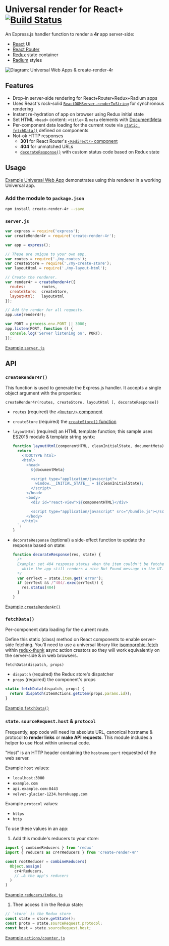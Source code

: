Universal render for React+ [![Build Status](https://travis-ci.org/heroku/create-render-4r.svg?branch=master)](https://travis-ci.org/heroku/create-render-4r)
================================================
An Express.js handler function to render a **4r** app server-side:

  * [React](http://reactjs.com) UI
  * [React Router](https://github.com/rackt/react-router)
  * [Redux](http://redux.js.org) state container
  * [Radium](http://stack.formidable.com/radium/) styles

![Diagram: Universal Web Apps & create-render-4r](http://universal-web-apps.s3.amazonaws.com/universal-web-apps-create-render-4r.png)

Features
--------

  * Drop-in server-side rendering for React+Router+Redux+Radium apps
  * Uses React's rock-solid [`ReactDOMServer.renderToString`](http://facebook.github.io/react/docs/top-level-api.html#reactdomserver.rendertostring) for synchronous rendering
  * Instant re-hydration of app on browser using Redux initial state
  * Set HTML `<head>` content: `<title>` & `meta` elements with [DocumentMeta](https://github.com/kodyl/react-document-meta)
  * Per-component data loading for the current route via [`static fetchData()`](#fetchdata) defined on components
  * Not-ok HTTP responses
    * **301** for React Router's [`<Redirect/>` component](https://github.com/rackt/react-router/blob/latest/docs/guides/basics/RouteConfiguration.md#preserving-urls)
    * **404** for unmatched URLs
    * [`decorateResponse()`](#decorateresponse) with custom status code based on Redux state

Usage
-----
[Example Universal Web App](https://github.com/heroku/create-render-4r-example) demonstrates using this renderer in a working Universal app.

### Add the module to `package.json`
```bash
npm install create-render-4r --save
```

### `server.js`
```javascript
var express = require('express');
var createRender4r = require('create-render-4r');

var app = express();

// These are unique to your own app.
var routes = require('./my-routes');
var createStore = require('./my-create-store');
var layoutHtml = require('./my-layout-html');

// Create the renderer.
var render4r = createRender4r({
  routes:       routes,
  createStore:  createStore,
  layoutHtml:   layoutHtml
});

// Add the render for all requests.
app.use(render4r);

var PORT = process.env.PORT || 3000;
app.listen(PORT, function () {
  console.log('Server listening on', PORT);
});
```

[Example `server.js`](https://github.com/heroku/create-render-4r-example/blob/master/server/server.js)


API
---

### `createRender4r()`
This function is used to generate the Express.js handler. It accepts a single object argument with the properties:

`createRender4r(routes, createStore, layoutHtml [, decorateResponse])`

  * `routes` (required) the [`<Router/>` component](https://github.com/rackt/react-router/blob/latest/docs/guides/basics/RouteConfiguration.md)
  * `createStore` (required) the [`createStore()` function](http://redux.js.org/docs/basics/Store.html)
  * `layoutHtml` (required) an HTML template function; this sample uses ES2015 module & template string syntx:
  
    ```javascript
    function layoutHtml(componentHTML, cleanInitialState, documentMeta) {
      return `
        <!DOCTYPE html>
        <html>
          <head>
            ${documentMeta}

            <script type="application/javascript">
              window.__INITIAL_STATE__ = ${cleanInitialState};
            </script>
          </head>
          <body>
            <div id="react-view">${componentHTML}</div>

            <script type="application/javascript" src="/bundle.js"></script>
          </body>
        </html>
      `;
    }
    ```
  * `decorateResponse` (optional) a side-effect function to update the response based on state:
     
    ```javascript
    function decorateResponse(res, state) {
      /*
      Example: set 404 response status when the item couldn't be fetched,
        while the app still renders a nice Not Found message in the UI.
      */
      var errText = state.item.get('error');
      if (errText && /^404/.exec(errText)) {
        res.status(404)
      }
    }
    ```

[Example `createRender4r()`](https://github.com/heroku/create-render-4r-example/blob/master/server/server.js)

### `fetchData()`

Per-component data loading for the current route.

Define this static (class) method on React components to enable server-side fetching. You'll need to use a universal library like [isomporphic-fetch](https://github.com/niftylettuce/isomorphic-fetch) within [redux-thunk](https://github.com/gaearon/redux-thunk) async action creators so they will work equivalently on the server-side & in web browsers.

`fetchData(dispatch, props)`

  * `dispatch` (required) the Redux store's dispatcher
  * `props` (required) the component's props

```javascript
static fetchData(dispatch, props) {
  return dispatch(ItemActions.getItem(props.params.id));
}
```

[Example `fetchData()`](https://github.com/heroku/create-render-4r-example/blob/master/common/components/screens/home.js)

### `state.sourceRequest.host` & `protocol`

Frequently, app code will need its absolute URL, canonical hostname & protocol to **render links** or **make API requests**. This module includes a helper to use Host within universal code.

"Host" is an HTTP header containing the `hostname:port` requested of the web server.

Example `host` values:

* `localhost:3000`
* `example.com`
* `api.example.com:8443`
* `velvet-glacier-1234.herokuapp.com`

Example `protocol` values:

* `https`
* `http`

To use these values in an app:

1. Add this module's reducers to your store:
  ```javascript
  import { combineReducers } from 'redux'
  import { reducers as cr4rReducers } from 'create-render-4r'

  const rootReducer = combineReducers(
    Object.assign(
      cr4rReducers,
      // …& the app's reducers
    )
  )
  ```
  
  [Example `reducers/index.js`](https://github.com/heroku/create-render-4r-example/blob/master/common/reducers/index.js)
1. Then access it in the Redux state:
  ```javascript
  // `store` is the Redux store
  const state = store.getState();
  const proto = state.sourceRequest.protocol;
  const host = state.sourceRequest.host;
  ```

  [Example `actions/counter.js`](https://github.com/heroku/create-render-4r-example/blob/master/common/actions/counter.js)
